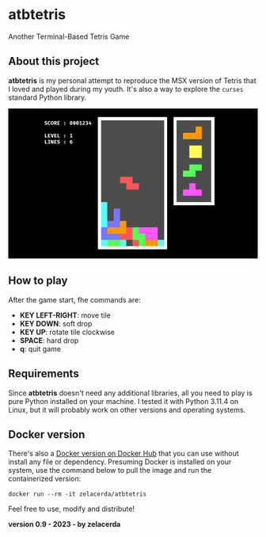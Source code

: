 # atbtetris
Another Terminal-Based Tetris Game

## About this project

**atbtetris** is my personal attempt to reproduce the MSX version of Tetris that I loved and played during my youth. It's also a way to explore the `curses` standard Python library.

![Game Screen](./assets/game.png)

## How to play

After the game start, fhe commands are:

* **KEY LEFT-RIGHT**: move tile
* **KEY DOWN**: soft drop
* **KEY UP**: rotate tile clockwise
* **SPACE**: hard drop
* **q**: quit game

## Requirements

Since **atbtetris** doesn't need any additional libraries, all you need to play is pure Python installed on your machine. I tested it with Python 3.11.4 on Linux, but it will probably work on other versions and operating systems.

## Docker version

There's also a [Docker version on Docker Hub](https://hub.docker.com/r/zelacerda/atbtetris/tags) that you can use without install any file or dependency. Presuming Docker is installed on your system, use the command below to pull the image and run the containerized version:

```
docker run --rm -it zelacerda/atbtetris
```

Feel free to use, modify and distribute!

**version 0.9 - 2023 - by zelacerda**

